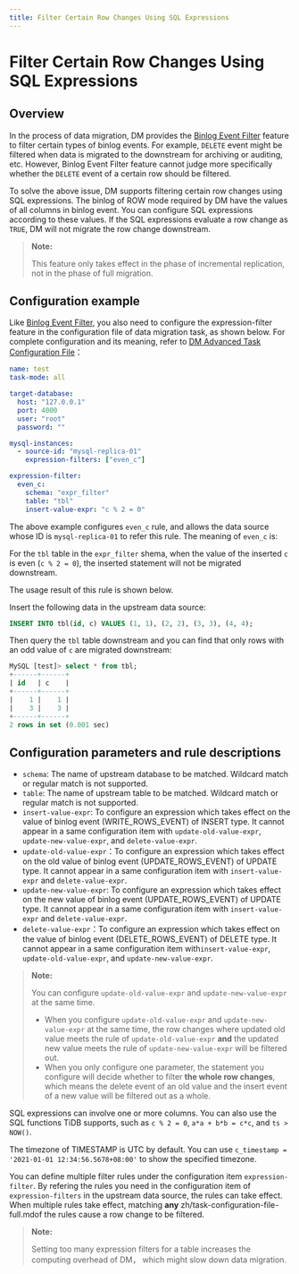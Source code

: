 ```yaml
---
title: Filter Certain Row Changes Using SQL Expressions
---
```


# Filter Certain Row Changes Using SQL Expressions

## Overview

In the process of data migration, DM provides the [Binlog Event Filter](key-features.md#binlog-event-filter) feature to filter certain types of binlog events. For example, `DELETE` event might be filtered when data is migrated to the downstream for archiving or auditing, etc. However, Binlog Event Filter feature cannot judge more specifically whether the `DELETE` event of a certain row should be filtered.

To solve the above issue, DM supports filtering certain row changes using SQL expressions. The binlog of ROW mode required by DM have the values of all columns in binlog event. You can configure SQL expressions according to these values. If the SQL expressions evaluate a row change as  `TRUE`, DM will not migrate the row change downstream.

> **Note:**
>
> This feature only takes effect in the phase of incremental replication, not in the phase of full migration.

## Configuration example

Like [Binlog Event Filter](key-features.md#binlog-event-filter), you also need to configure the expression-filter feature in the configuration file of data migration task, as shown below. For complete configuration and its meaning, refer to [DM Advanced Task Configuration File](task-configuration-file-full.md#task-configuration-file-template-(advanced))：

```yml
name: test
task-mode: all

target-database:
  host: "127.0.0.1"
  port: 4000
  user: "root"
  password: ""

mysql-instances:
  - source-id: "mysql-replica-01"
    expression-filters: ["even_c"]

expression-filter:
  even_c:
    schema: "expr_filter"
    table: "tbl"
    insert-value-expr: "c % 2 = 0"
```

The above example configures `even_c` rule, and allows the data source whose ID is `mysql-replica-01` to refer this rule. The meaning of `even_c` is:

For the `tbl` table in the `expr_filter` shema, when the value of the inserted `c` is even (`c % 2 = 0`), the inserted statement will not be migrated downstream.

The usage result of this rule is shown below.

Insert the following data in the upstream data source:

```sql
INSERT INTO tbl(id, c) VALUES (1, 1), (2, 2), (3, 3), (4, 4);
```

Then query the `tbl` table downstream and you can find that only rows with an odd value of `c` are migrated downstream:

```sql
MySQL [test]> select * from tbl;
+------+------+
| id   | c    |
+------+------+
|    1 |    1 |
|    3 |    3 |
+------+------+
2 rows in set (0.001 sec)
```

## Configuration parameters and rule descriptions

- `schema`: The name of upstream database to be matched. Wildcard match or regular match is not supported.
- `table`: The name of upstream table to be matched. Wildcard match or regular match is not supported.
- `insert-value-expr`: To configure an expression which takes effect on the value of binlog event (WRITE_ROWS_EVENT) of INSERT type. It cannot appear in a same configuration item with `update-old-value-expr`, `update-new-value-expr`, and `delete-value-expr`.
- `update-old-value-expr`：To configure an expression which takes effect on the old value of binlog event (UPDATE_ROWS_EVENT) of UPDATE type. It cannot appear in a same configuration item with `insert-value-expr` and `delete-value-expr`.
- `update-new-value-expr`: To configure an expression which takes effect on the new value of binlog event (UPDATE_ROWS_EVENT) of UPDATE type. It cannot appear in a same configuration item with `insert-value-expr` and `delete-value-expr`.
- `delete-value-expr`：To configure an expression which takes effect on the value of binlog event (DELETE_ROWS_EVENT) of DELETE type. It cannot appear in a same configuration item with`insert-value-expr`, `update-old-value-expr`, and `update-new-value-expr`.

> **Note:**
>
> You can configure `update-old-value-expr` and `update-new-value-expr` at the same time.
>
> - When you configure `update-old-value-expr` and `update-new-value-expr` at the same time, the row changes where updated old value meets the rule of `update-old-value-expr` **and** the updated new value meets the rule of `update-new-value-expr` will be filtered out.
> - When you only configure one parameter, the statement you configure will decide whether to filter **the whole row changes**, which means the delete event of an old value and the insert event of a new value will be filtered out as a whole.

SQL expressions can involve one or more columns. You can also use the SQL functions TiDB supports, such as `c % 2 = 0`, `a*a + b*b = c*c`, and `ts > NOW()`.

The timezone of TIMESTAMP is UTC by default. You can use `c_timestamp = '2021-01-01 12:34:56.5678+08:00'` to show the specified timezone.

You can define multiple filter rules under the configuration item `expression-filter`. By refering the rules you need in the configuration item of `expression-filters` in the upstream data source, the rules can take effect. When multiple rules take effect, matching **any** zh/task-configuration-file-full.mdof the rules cause a row change to be filtered.

> **Note:**
>
> Setting too many expression filters for a table increases the computing overhead of DM， which might slow down data migration.